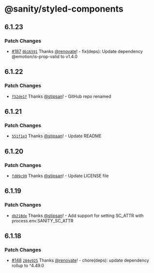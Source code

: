 # @sanity/styled-components

## 6.1.23

### Patch Changes

- [#187](https://github.com/sanity-io/styled-components-last-resort/pull/187) [`0b16591`](https://github.com/sanity-io/styled-components-last-resort/commit/0b1659137a024744720af2429eef250ac36dbfaf) Thanks [@renovate](https://github.com/apps/renovate)! - fix(deps): Update dependency @emotion/is-prop-valid to v1.4.0

## 6.1.22

### Patch Changes

- [`f52de1f`](https://github.com/sanity-io/styled-components-last-resort/commit/f52de1f7fd2fe84a40bf288cce08b978b464d4cf) Thanks [@stipsan](https://github.com/stipsan)! - GitHub repo renamed

## 6.1.21

### Patch Changes

- [`551f1e3`](https://github.com/sanity-io/styled-components-last-resort/commit/551f1e3af2c295986fbe63cfd7af5c8ccf3c172e) Thanks [@stipsan](https://github.com/stipsan)! - Update README

## 6.1.20

### Patch Changes

- [`fd09c99`](https://github.com/sanity-io/styled-components-last-resort/commit/fd09c99ad1d76e872bb619da94d20f6cd8a1a928) Thanks [@stipsan](https://github.com/stipsan)! - Update LICENSE file

## 6.1.19

### Patch Changes

- [`db218de`](https://github.com/sanity-io/styled-components-last-resort/commit/db218de8d95a927da1f8fbd250f3804a76040f38) Thanks [@stipsan](https://github.com/stipsan)! - Add support for setting SC_ATTR with process.env.SANITY_SC_ATTR

## 6.1.18

### Patch Changes

- [#148](https://github.com/sanity-io/styled-components-last-resort/pull/148) [`284e925`](https://github.com/sanity-io/styled-components-last-resort/commit/284e9257a3073e9afca12adea632feafadca7b01) Thanks [@renovate](https://github.com/apps/renovate)! - chore(deps): update dependency rollup to ^4.49.0
